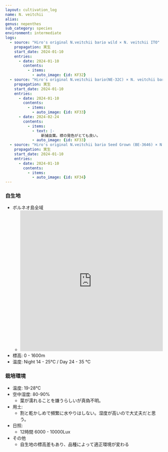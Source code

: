 ```yaml
---
layout: cultivation_log
name: N. veitchii
alias:
genus: nepenthes
sub_category: species
environment: intermediate
logs:
  - source: "Hiro's original N.veitchii bario wild × N. veitchii ITO"
    propagation: 実生
    start_date: 2024-01-10
    entries:
      - date: 2024-01-10
        contents:
          - items:
            - auto_image: {id: KF32}
  - source: "Hiro's original N.veitchii bario(NE-32C) × N. veitchii bario Y's [2022-HIPS-001]"
    propagation: 実生
    start_date: 2024-01-10
    entries:
      - date: 2024-01-10
        contents:
          - items:
            - auto_image: {id: KF33}
      - date: 2024-02-24
        contents:
          - items:
            - text: |-
                新捕虫葉。襟の発色がとても良い。
            - auto_image: {id: KF33}
  - source: "Hiro's original N.veitchii bario Seed Grown (BE-3646) × N. veitchii bario Y's"
    propagation: 実生
    start_date: 2024-01-10
    entries:
      - date: 2024-01-10
        contents:
          - items:
            - auto_image: {id: KF34}
---
```

### 自生地
- ボルネオ島全域
  - <iframe src="https://www.google.com/maps/embed?pb=!1m18!1m12!1m3!1d4188054.3995132456!2d117.21943641908322!3d2.0516920800646608!2m3!1f0!2f0!3f0!3m2!1i1024!2i768!4f13.1!3m3!1m2!1s0x3219c360a1c09f57%3A0x99d6fb7dce35d306!2sBario%2C%20Sarawak%2C%20Malaysia!5e0!3m2!1sen!2sjp!4v1708763307739!5m2!1sen!2sjp" width="100%" height="450" style="border:0;" allowfullscreen="" loading="lazy" referrerpolicy="no-referrer-when-downgrade"></iframe>
- 標高: 0 - 1600m
- 温度: Night 14 - 25℃ / Day 24 - 35 ℃

### 栽培環境
- 温度: 19-28℃
- 空中湿度: 80-90%
  - 葉が濡れることを嫌うらしいが真偽不明。
- 用土:
  - 割と乾かしめで頻繁に水やりはしない。湿度が高いので大丈夫だと思う。
- 日照:
  - 12時間 6000 - 10000Lux
- その他
  - 自生地の標高差もあり、品種によって適正環境が変わる
